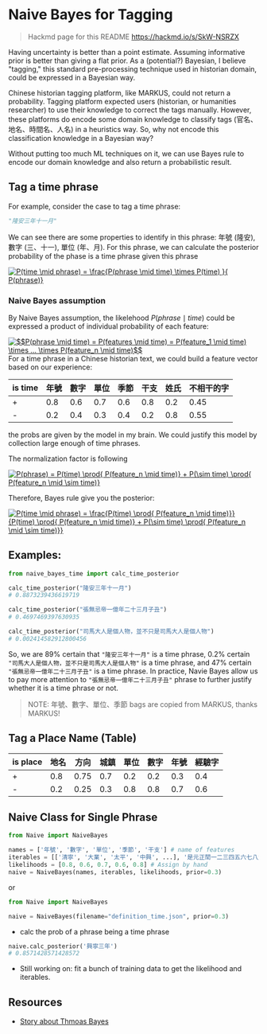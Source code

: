 # Naive Bayes for Tagging

> Hackmd page for this README https://hackmd.io/s/SkW-NSRZX

Having uncertainty is better than a point estimate. Assuming informative prior is better than giving a flat prior. As a (potential?) Bayesian, I believe "tagging," this standard pre-processing technique used in historian domain, could be expressed in a Bayesian way. 

Chinese historian tagging platform, like MARKUS, could not return a probability. Tagging platform expected users (historian, or humanities researcher) to use their knowledge to correct the tags manually. However, these platforms do encode some domain knowledge to classify tags (官名、地名、時間名、人名) in a heuristics way. So, why not encode this classification knowledge in a Bayesian way?

Without putting too much ML techniques on it, we can use Bayes rule to encode our domain knowledge and also return a probabilistic result. 

## Tag a time phrase
For example, consider the case to tag a time phrase:

```python
"隆安三年十一月"
```

We can see there are some properties to identify in this phrase: 年號 (隆安), 數字 (三、十一), 單位 (年、月). For this phrase, we can calculate the posterior probability of the phase is a time phrase given this phrase

<a href="https://www.codecogs.com/eqnedit.php?latex=P(time&space;\mid&space;phrase)&space;=&space;\frac{P(phrase&space;\mid&space;time)&space;\times&space;P(time)&space;}{&space;P(phrase)}" target="_blank"><img src="https://latex.codecogs.com/gif.latex?P(time&space;\mid&space;phrase)&space;=&space;\frac{P(phrase&space;\mid&space;time)&space;\times&space;P(time)&space;}{&space;P(phrase)}" title="P(time \mid phrase) = \frac{P(phrase \mid time) \times P(time) }{ P(phrase)}" /></a>

### Naive Bayes assumption

By Naive Bayes assumption, the likelehood $P(phrase \mid time)$ could be expressed a product of individual probability of each feature:

<a href="https://www.codecogs.com/eqnedit.php?latex=$$P(phrase&space;\mid&space;time)&space;=&space;P(features&space;\mid&space;time)&space;=&space;P(feature_1&space;\mid&space;time)&space;\times&space;...&space;\times&space;P(feature_n&space;\mid&space;time)$$" target="_blank"><img src="https://latex.codecogs.com/gif.latex?$$P(phrase&space;\mid&space;time)&space;=&space;P(features&space;\mid&space;time)&space;=&space;P(feature_1&space;\mid&space;time)&space;\times&space;...&space;\times&space;P(feature_n&space;\mid&space;time)$$" title="$$P(phrase \mid time) = P(features \mid time) = P(feature_1 \mid time) \times ... \times P(feature_n \mid time)$$" /></a>
For a time phrase in a Chinese historian text, we could build a feature vector based on our experience:


| is time | 年號 | 數字 | 單位 | 季節 | 干支 | 姓氏 | 不相干的字 | 
| ----    | ---  | --- | --- | --- | --- | --- |  ----     |
| +       | 0.8  | 0.6 | 0.7 | 0.6 | 0.8 | 0.2 | 0.45      |
| -       | 0.2  | 0.4 | 0.3 | 0.4 | 0.2 | 0.8 | 0.55      |

the probs are given by the model in my brain. We could justify this model by collection large enough of time phrases.

The normalization factor is following

<a href="https://www.codecogs.com/eqnedit.php?latex=P(phrase)&space;=&space;P(time)&space;\prod{&space;P(feature_n&space;\mid&space;time)}&space;&plus;&space;P(\sim&space;time)&space;\prod{&space;P(feature_n&space;\mid&space;\sim&space;time)}" target="_blank"><img src="https://latex.codecogs.com/gif.latex?P(phrase)&space;=&space;P(time)&space;\prod{&space;P(feature_n&space;\mid&space;time)}&space;&plus;&space;P(\sim&space;time)&space;\prod{&space;P(feature_n&space;\mid&space;\sim&space;time)}" title="P(phrase) = P(time) \prod{ P(feature_n \mid time)} + P(\sim time) \prod{ P(feature_n \mid \sim time)}" /></a>

Therefore, Bayes rule give you the posterior:

<a href="https://www.codecogs.com/eqnedit.php?latex=P(time&space;\mid&space;phrase)&space;=&space;\frac{P(time)&space;\prod{&space;P(feature_n&space;\mid&space;time)}}{P(time)&space;\prod{&space;P(feature_n&space;\mid&space;time)}&space;&plus;&space;P(\sim&space;time)&space;\prod{&space;P(feature_n&space;\mid&space;\sim&space;time)}}" target="_blank"><img src="https://latex.codecogs.com/gif.latex?P(time&space;\mid&space;phrase)&space;=&space;\frac{P(time)&space;\prod{&space;P(feature_n&space;\mid&space;time)}}{P(time)&space;\prod{&space;P(feature_n&space;\mid&space;time)}&space;&plus;&space;P(\sim&space;time)&space;\prod{&space;P(feature_n&space;\mid&space;\sim&space;time)}}" title="P(time \mid phrase) = \frac{P(time) \prod{ P(feature_n \mid time)}}{P(time) \prod{ P(feature_n \mid time)} + P(\sim time) \prod{ P(feature_n \mid \sim time)}}" /></a>
## Examples:

```python
from naive_bayes_time import calc_time_posterior

calc_time_posterior("隆安三年十一月") 
# 0.8873239436619719

calc_time_posterior("張無忌帝一億年二十三月子丑") 
# 0.4697469397630935

calc_time_posterior("司馬大人是個人物，並不只是司馬大人是個人物") 
# 0.002414582912800456
```

So, we are 89% certain that `"隆安三年十一月"` is a time phrase, 0.2% certain `"司馬大人是個人物，並不只是司馬大人是個人物"` is a time phrase, and 47% certain `"張無忌帝一億年二十三月子丑"` is a time phrase. In practice, Navie Bayes allow us to pay more attention to `"張無忌帝一億年二十三月子丑"` phrase to further justify whether it is a time phrase or not.

> NOTE: 年號、數字、單位、季節 bags are copied from MARKUS, thanks MARKUS!

## Tag a Place Name (Table)

| is place | 地名 | 方向 | 城鎮 | 單位 | 數字 |  年號   | 經驗字 |
| ----    | ---  | --- | --- | --- | --- | ---      | --- |
| +       | 0.8  | 0.75 | 0.7 | 0.2 | 0.2 | 0.3     | 0.4 |
| -       | 0.2  | 0.25 | 0.3 | 0.8 | 0.8 | 0.7     | 0.6 |

## Naive Class for Single Phrase

```python
from Naive import NaiveBayes

names = ['年號', '數字', '單位', '季節', '干支'] # name of features
iterables = [['清寧', '大業', '太平', '中興', ...], '是元正𨳝一二三四五六七八九十廿卅', '年載月日初中末閏', '春夏秋冬', ['乙卯', '壬辰', '乙亥', '己亥', '戊午', '丙午', '丙寅', '癸酉', '庚辰', '乙丑', '癸亥', '己卯', '己巳', '丁卯', '辛亥', '丙辰', '己未', '戊申', '壬子', '癸丑', '丙子', '戊寅', '辛卯', '辛未', '丁未', '丁亥', '庚子', '壬寅', '庚寅', '甲申', '辛丑', '乙酉', '己酉', '乙未', '甲辰', '戊子', '丁酉', '甲戌', '丙申', '庚戌', '己丑', '丁巳', '癸卯', '癸巳', '甲午', '庚申', '癸未', '乙巳', '壬午', '壬戌', '庚午', '甲子', '辛酉', '辛巳', '丁丑', '丙戌', '戊戌', '甲寅', '戊辰', '壬申']] # all possible examples of features
likelihoods = [0.8, 0.6, 0.7, 0.6, 0.8] # Assign by hand
naive = NaiveBayes(names, iterables, likelihoods, prior=0.3)
```

or

```python
from Naive import NaiveBayes

naive = NaiveBayes(filename="definition_time.json", prior=0.3)
```

- calc the prob of a phrase being a time phrase

```python
naive.calc_posterior('興寧三年')
# 0.8571428571428572
```

- Still working on: fit a bunch of training data to get the likelihood and iterables.

## Resources

- [Story about Thmoas Bayes](https://www.the-tls.co.uk/articles/public/thomas-bayes-science-crisis/)